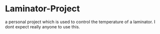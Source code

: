# Laminator-Project
a personal project which is used to control the temperature of a laminator.
I dont expect really anyone to use this.
